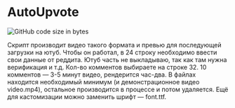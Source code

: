 # AutoUpvote
![GitHub code size in bytes](https://img.shields.io/github/languages/code-size/antislang/autoupvote?label=%D0%A0%D0%B0%D0%B7%D0%BC%D0%B5%D1%80%20%D1%80%D0%B5%D0%BF%D0%BE%D0%B7%D0%B8%D1%82%D0%BE%D1%80%D0%B8%D1%8F%3A)

Скрипт производит видео такого формата и превью для последующей загрузки на ютуб. Чтобы он работал, в 24 строку необходимо ввести свои данные от реддита. Ютуб часть не выкладываю, так как там нужна верификация и т.д. Кол-во комментов выбираете на строке 32. 10 комментов — 3-5 минут видео, рендерится час-два. В файлах находится необходимый минимум (и демонстрационное видео video.mp4), остальное производится в процессе и потом удаляется. Ещё для кастомизации можно заменить шрифт — font.ttf.
